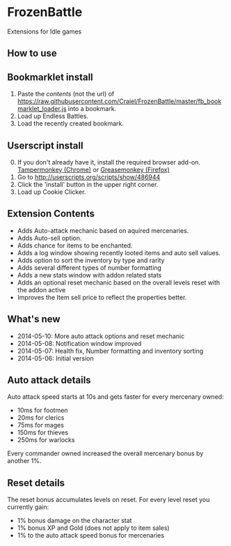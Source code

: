 FrozenBattle
=============

Extensions for Idle games

How to use
----------

## Bookmarklet install

1. Paste the *contents* (not the url) of https://raw.githubusercontent.com/Craiel/FrozenBattle/master/fb_bookmarklet_loader.js into a bookmark.
2. Load up Endless Battles.
3. Load the recently created bookmark.

## Userscript install

0. If you don't already have it, install the required browser add-on. [Tampermonkey (Chrome)](https://chrome.google.com/webstore/detail/tampermonkey/dhdgffkkebhmkfjojejmpbldmpobfkfo?hl=en) or [Greasemonkey (Firefox)](https://addons.mozilla.org/en-US/firefox/addon/greasemonkey/)
1. Go to http://userscripts.org/scripts/show/486944
2. Click the 'install' button in the upper right corner.
3. Load up Cookie Clicker.

Extension Contents
---------------------------

 - Adds Auto-attack mechanic based on aquired mercenaries.
 - Adds Auto-sell option.
 - Adds chance for items to be enchanted.
 - Adds a log window showing recently looted items and auto sell values.
 - Adds option to sort the inventory by type and rarity
 - Adds several different types of number formatting
 - Adds a new stats window with addon related stats
 - Adds an optional reset mechanic based on the overall levels reset with the addon active
 - Improves the Item sell price to reflect the properties better.
 
What's new
-----------

 - 2014-05-10: More auto attack options and reset mechanic
 - 2014-05-08: Notification window improved
 - 2014-05-07: Health fix, Number formatting and inventory sorting
 - 2014-05-06: Initial version

Auto attack details
-------------------
Auto attack speed starts at 10s and gets faster for every mercenary owned:
 - 10ms for footmen
 - 20ms for clerics
 - 75ms for mages
 - 150ms for thieves
 - 250ms for warlocks

Every commander owned increased the overall mercenary bonus by another 1%.

Reset details
-------------
The reset bonus accumulates levels on reset.
For every level reset you currently gain:
 - 1% bonus damage on the character stat
 - 1% bonus XP and Gold (does not apply to item sales)
 - 1% to the auto attack speed bonus for mercenaries
